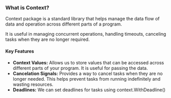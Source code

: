 ### What is Context?

Context package is a standard library that helps manage the data flow of data and operation across different parts of a program.

It is useful in managing concurrent operations, handling timeouts, canceling tasks when they are no longer required.

#### Key Features

- **Context Values:** Allows us to store values that can be accessed across different parts of your program. It is useful for passing the data.
- **Cancelation Signals:** Provides a way to cancel tasks when they are no longer needed. This helps prevent tasks from running indefinitely and wasting resources.
- **Deadlines:** We can set deadlines for tasks using context.WithDeadline()
